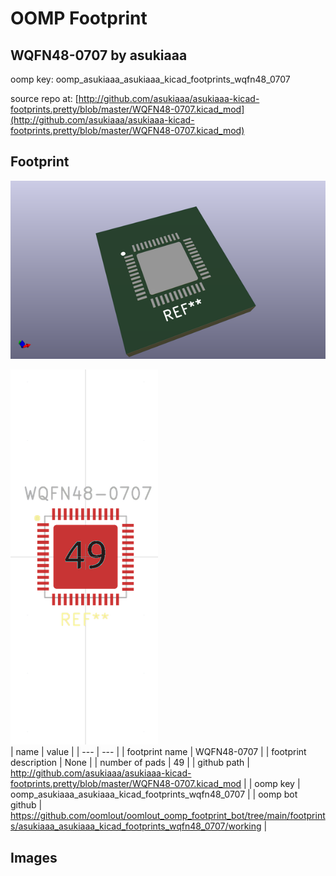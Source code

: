 # OOMP Footprint  
## WQFN48-0707  by asukiaaa  
  
oomp key: oomp_asukiaaa_asukiaaa_kicad_footprints_wqfn48_0707  
  
source repo at: [http://github.com/asukiaaa/asukiaaa-kicad-footprints.pretty/blob/master/WQFN48-0707.kicad_mod](http://github.com/asukiaaa/asukiaaa-kicad-footprints.pretty/blob/master/WQFN48-0707.kicad_mod)  
## Footprint  
  
[![working_kicad_pcb_3d.png](working_kicad_pcb_3d_600.png)](working_kicad_pcb_3d.png)  
  
[![working.png](working_600.png)](working.png)  
| name | value | 
| --- | --- | 
| footprint name | WQFN48-0707 | 
| footprint description | None | 
| number of pads | 49 | 
| github path | http://github.com/asukiaaa/asukiaaa-kicad-footprints.pretty/blob/master/WQFN48-0707.kicad_mod | 
| oomp key | oomp_asukiaaa_asukiaaa_kicad_footprints_wqfn48_0707 | 
| oomp bot github | https://github.com/oomlout/oomlout_oomp_footprint_bot/tree/main/footprints/asukiaaa_asukiaaa_kicad_footprints_wqfn48_0707/working | 
## Images  
